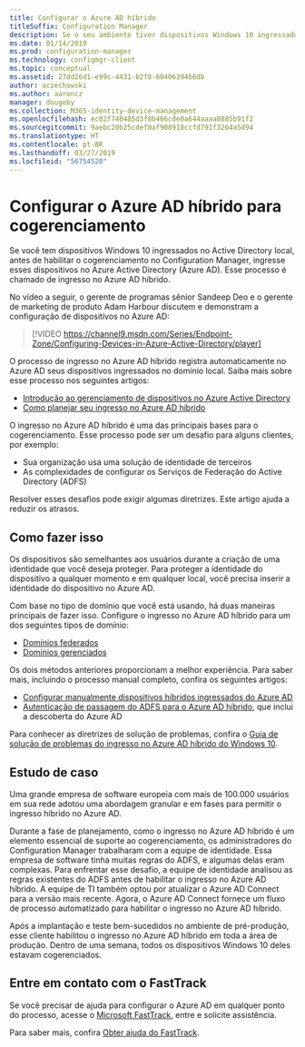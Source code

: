 ```yaml
---
title: Configurar o Azure AD híbrido
titleSuffix: Configuration Manager
description: Se o seu ambiente tiver dispositivos Windows 10 ingressados no domínio, configure o Azure AD híbrido antes de habilitar o cogerenciamento
ms.date: 01/14/2019
ms.prod: configuration-manager
ms.technology: configmgr-client
ms.topic: conceptual
ms.assetid: 27dd26d1-e99c-4431-b2f8-60406394b6db
author: aczechowski
ms.author: aaroncz
manager: dougeby
ms.collection: M365-identity-device-management
ms.openlocfilehash: ec02f740485d3f8b466cde0a644aaaa8885b91f2
ms.sourcegitcommit: 9aebc20b25cdef0af908918ccfd791f3264a5d94
ms.translationtype: HT
ms.contentlocale: pt-BR
ms.lasthandoff: 03/27/2019
ms.locfileid: "56754520"
---
```

# <a name="set-up-hybrid-azure-ad-for-co-management"></a>Configurar o Azure AD híbrido para cogerenciamento

Se você tem dispositivos Windows 10 ingressados no Active Directory local, antes de habilitar o cogerenciamento no Configuration Manager, ingresse esses dispositivos no Azure Active Directory (Azure AD). Esse processo é chamado de ingresso no Azure AD híbrido. 

No vídeo a seguir, o gerente de programas sênior Sandeep Deo e o gerente de marketing de produto Adam Harbour discutem e demonstram a configuração de dispositivos no Azure AD:

> [!VIDEO https://channel9.msdn.com/Series/Endpoint-Zone/Configuring-Devices-in-Azure-Active-Directory/player]

O processo de ingresso no Azure AD híbrido registra automaticamente no Azure AD seus dispositivos ingressados no domínio local. Saiba mais sobre esse processo nos seguintes artigos:
- [Introdução ao gerenciamento de dispositivos no Azure Active Directory](https://docs.microsoft.com/azure/active-directory/device-management-introduction) 
- [Como planejar seu ingresso no Azure AD híbrido](https://docs.microsoft.com/azure/active-directory/devices/hybrid-azuread-join-plan)

O ingresso no Azure AD híbrido é uma das principais bases para o cogerenciamento. Esse processo pode ser um desafio para alguns clientes, por exemplo:
- Sua organização usa uma solução de identidade de terceiros 
- As complexidades de configurar os Serviços de Federação do Active Directory (ADFS)

Resolver esses desafios pode exigir algumas diretrizes. Este artigo ajuda a reduzir os atrasos.


## <a name="how-to-do-it"></a>Como fazer isso

Os dispositivos são semelhantes aos usuários durante a criação de uma identidade que você deseja proteger. Para proteger a identidade do dispositivo a qualquer momento e em qualquer local, você precisa inserir a identidade do dispositivo no Azure AD.

Com base no tipo de domínio que você está usando, há duas maneiras principais de fazer isso. Configure o ingresso no Azure AD híbrido para um dos seguintes tipos de domínio:  
- [Domínios federados](https://docs.microsoft.com/azure/active-directory/devices/hybrid-azuread-join-federated-domains)  
- [Domínios gerenciados](https://docs.microsoft.com/azure/active-directory/devices/hybrid-azuread-join-managed-domains)  

Os dois métodos anteriores proporcionam a melhor experiência. Para saber mais, incluindo o processo manual completo, confira os seguintes artigos:
- [Configurar manualmente dispositivos híbridos ingressados do Azure AD](https://docs.microsoft.com/azure/active-directory/device-management-hybrid-azuread-joined-devices-setup)  
- [Autenticação de passagem do ADFS para o Azure AD híbrido](https://docs.microsoft.com/windows-server/identity/ad-fs/ad-fs-overview), que inclui a descoberta do Azure AD  

Para conhecer as diretrizes de solução de problemas, confira o [Guia de solução de problemas do ingresso no Azure AD híbrido do Windows 10](https://docs.microsoft.com/azure/active-directory/devices/troubleshoot-hybrid-join-windows-current).



## <a name="case-study"></a>Estudo de caso

Uma grande empresa de software europeia com mais de 100.000 usuários em sua rede adotou uma abordagem granular e em fases para permitir o ingresso híbrido no Azure AD.

Durante a fase de planejamento, como o ingresso no Azure AD híbrido é um elemento essencial de suporte ao cogerenciamento, os administradores do Configuration Manager trabalharam com a equipe de identidade. Essa empresa de software tinha muitas regras do ADFS, e algumas delas eram complexas. Para enfrentar esse desafio, a equipe de identidade analisou as regras existentes do ADFS antes de habilitar o ingresso no Azure AD híbrido. A equipe de TI também optou por atualizar o Azure AD Connect para a versão mais recente. Agora, o Azure AD Connect fornece um fluxo de processo automatizado para habilitar o ingresso no Azure AD híbrido.

Após a implantação e teste bem-sucedidos no ambiente de pré-produção, esse cliente habilitou o ingresso no Azure AD híbrido em toda a área de produção. Dentro de uma semana, todos os dispositivos Windows 10 deles estavam cogerenciados.



## <a name="contact-fasttrack"></a>Entre em contato com o FastTrack

Se você precisar de ajuda para configurar o Azure AD em qualquer ponto do processo, acesse o [Microsoft FastTrack](https://Microsoft.com/FastTrack/), entre e solicite assistência. 

Para saber mais, confira [Obter ajuda do FastTrack](/sccm/comanage/quickstart-fasttrack). 


